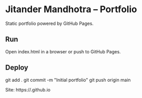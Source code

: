 # Jitander Mandhotra – Portfolio

Static portfolio powered by GitHub Pages.

## Run

Open index.html in a browser or push to GitHub Pages.

## Deploy

git add .
git commit -m "Initial portfolio"
git push origin main

Site: https://<username>.github.io
